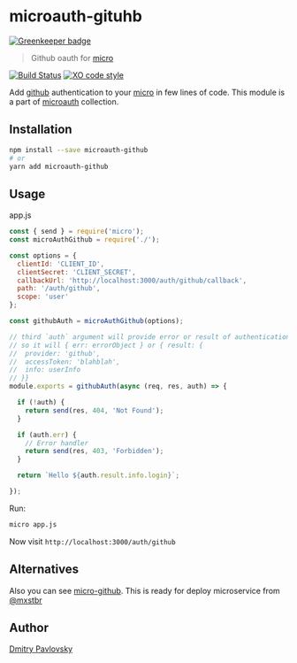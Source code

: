 # microauth-gituhb

[![Greenkeeper badge](https://badges.greenkeeper.io/microauth/microauth-github.svg)](https://greenkeeper.io/)
> Github oauth for [micro](https://github.com/zeit/micro/)

[![Build Status](https://travis-ci.org/microauth/microauth-github.svg?branch=master)](https://travis-ci.org/microauth/microauth-github)
[![XO code style](https://img.shields.io/badge/code_style-XO-5ed9c7.svg)](https://github.com/sindresorhus/xo)

Add [github](https://github.com) authentication to your [micro](https://github.com/zeit/micro/) in few lines of code.
This module is a part of [microauth](https://github.com/microauth/microauth) collection.

## Installation

```sh
npm install --save microauth-github
# or
yarn add microauth-github
```

## Usage

app.js
```js
const { send } = require('micro');
const microAuthGithub = require('./');

const options = {
  clientId: 'CLIENT_ID',
  clientSecret: 'CLIENT_SECRET',
  callbackUrl: 'http://localhost:3000/auth/github/callback',
  path: '/auth/github',
  scope: 'user'
};

const githubAuth = microAuthGithub(options);

// third `auth` argument will provide error or result of authentication
// so it will { err: errorObject } or { result: {
//  provider: 'github',
//  accessToken: 'blahblah',
//  info: userInfo
// }}
module.exports = githubAuth(async (req, res, auth) => {

  if (!auth) {
    return send(res, 404, 'Not Found');
  }

  if (auth.err) {
    // Error handler
    return send(res, 403, 'Forbidden');
  }

  return `Hello ${auth.result.info.login}`;

});

```

Run:
```sh
micro app.js
```

Now visit `http://localhost:3000/auth/github`

## Alternatives

Also you can see [micro-github](https://github.com/mxstbr/micro-github). This is ready for deploy microservice from [@mxstbr](https://github.com/mxstbr)

## Author
[Dmitry Pavlovsky](http://palosk.in)
